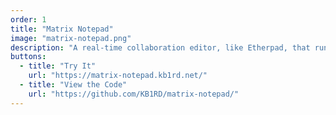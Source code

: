 ```yaml
---
order: 1
title: "Matrix Notepad"
image: "matrix-notepad.png"
description: "A real-time collaboration editor, like Etherpad, that runs entirely using the Matrix protocol. Hopefully, this will provide an example of standardized collaboration."
buttons:
  - title: "Try It"
    url: "https://matrix-notepad.kb1rd.net/"
  - title: "View the Code"
    url: "https://github.com/KB1RD/matrix-notepad/"
---
```

